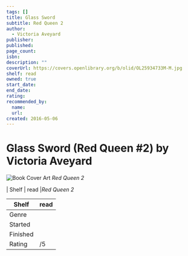 ```yaml
---
tags: []
title: Glass Sword
subtitle: Red Queen 2
author:
  - Victoria Aveyard
publisher:
published:
page_count:
isbn:
description: ""
coverUrl: https://covers.openlibrary.org/b/olid/OL25934733M-M.jpg
shelf: read
owned: true
start_date:
end_date:
rating:
recommended_by:
  name:
  url:
created: 2016-05-06
---
```


# Glass Sword (Red Queen #2) by Victoria Aveyard

![Book Cover Art](https://covers.openlibrary.org/b/olid/OL25934733M-M.jpg)
_Red Queen 2_

| Shelf | read |_Red Queen 2_

| Shelf | read |
| --- | --- |
| Genre |  |
| Started |  |
| Finished |  |
| Rating | /5 |
